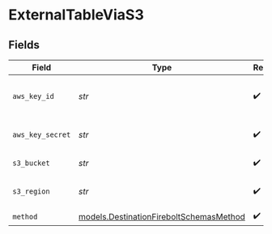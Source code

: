 # ExternalTableViaS3


## Fields

| Field                                                                                    | Type                                                                                     | Required                                                                                 | Description                                                                              | Example                                                                                  |
| ---------------------------------------------------------------------------------------- | ---------------------------------------------------------------------------------------- | ---------------------------------------------------------------------------------------- | ---------------------------------------------------------------------------------------- | ---------------------------------------------------------------------------------------- |
| `aws_key_id`                                                                             | *str*                                                                                    | :heavy_check_mark:                                                                       | AWS access key granting read and write access to S3.                                     |                                                                                          |
| `aws_key_secret`                                                                         | *str*                                                                                    | :heavy_check_mark:                                                                       | Corresponding secret part of the AWS Key                                                 |                                                                                          |
| `s3_bucket`                                                                              | *str*                                                                                    | :heavy_check_mark:                                                                       | The name of the S3 bucket.                                                               |                                                                                          |
| `s3_region`                                                                              | *str*                                                                                    | :heavy_check_mark:                                                                       | Region name of the S3 bucket.                                                            | us-east-1                                                                                |
| `method`                                                                                 | [models.DestinationFireboltSchemasMethod](../models/destinationfireboltschemasmethod.md) | :heavy_check_mark:                                                                       | N/A                                                                                      |                                                                                          |